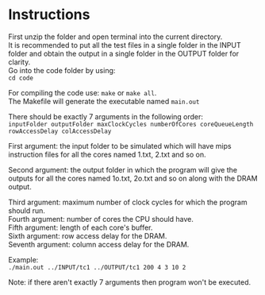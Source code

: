 
# Instructions

First unzip the folder and open terminal into the current directory.</br>
It is recommended to put all the test files in a single folder in the INPUT folder and obtain the output in a single folder in the OUTPUT folder for clarity.</br>
Go into the code folder by using:</br>
`cd code`</br>

For compiling the code use: `make` or `make all`.</br>
The Makefile will generate the executable named `main.out`</br>

There should be exactly 7 arguments in the following order: </br>
`inputFolder outputFolder maxClockCycles numberOfCores coreQueueLength rowAccessDelay colAccessDelay` </br>

First argument: the input folder to be simulated which will have mips instruction files for all the cores named 1.txt, 2.txt and so on.</br>

Second argument: the output folder in which the program will give the outputs for all the cores named 1o.txt, 2o.txt and so on along with the DRAM output. </br>

Third argument: maximum number of clock cycles for which the program should run. </br>
Fourth argument: number of cores the CPU should have.</br>
Fifth argument: length of each core's buffer.</br>
Sixth argument: row access delay for the DRAM.</br>
Seventh argument: column access delay for the DRAM.</br>

Example:</br>
`./main.out ../INPUT/tc1 ../OUTPUT/tc1 200 4 3 10 2`</br>

Note: if there aren't exactly 7 arguments then program won't be executed.</br>
